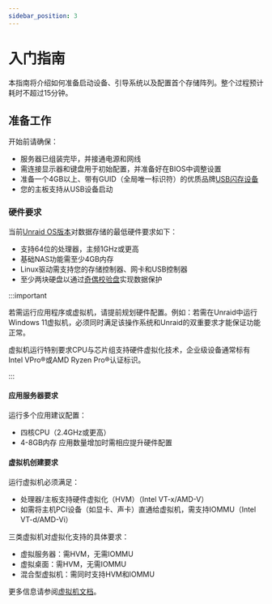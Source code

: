 ```yaml
---
sidebar_position: 3
---
```


# 入门指南

本指南将介绍如何准备启动设备、引导系统以及配置首个存储阵列。整个过程预计耗时不超过15分钟。

## 准备工作

开始前请确保：
* 服务器已组装完毕，并接通电源和网线
* 需连接显示器和键盘用于初始配置，并准备好在BIOS中调整设置
* 准备一个4GB以上、带有GUID（全局唯一标识符）的优质品牌[USB闪存设备](../manual/changing-the-flash-device.md#recommendations-on-buying-usb-drives)
* 您的主板支持从USB设备启动

### 硬件要求

当前[Unraid OS版本](https://unraid.net/product)对数据存储的最低硬件要求如下：
* 支持64位的处理器，主频1GHz或更高
* 基础NAS功能需至少4GB内存
* Linux驱动需支持您的存储控制器、网卡和USB控制器
* 至少两块硬盘以通过[奇偶校验盘](../legacy/FAQ/Parity.md)实现数据保护

:::important

若需运行应用程序或虚拟机，请提前规划硬件配置。例如：若需在Unraid中运行Windows 11虚拟机，必须同时满足该操作系统和Unraid的双重要求才能保证功能正常。

虚拟机运行特别要求CPU与芯片组支持硬件虚拟化技术，企业级设备通常标有Intel VPro®或AMD Ryzen Pro®认证标识。

:::

#### 应用服务器要求
运行多个应用建议配置：
* 四核CPU（2.4GHz或更高）
* 4-8GB内存
  应用数量增加时需相应提升硬件配置

#### 虚拟机创建要求
运行虚拟机必须满足：
* 处理器/主板支持硬件虚拟化（HVM）（Intel VT-x/AMD-V）
* 如需将主机PCI设备（如显卡、声卡）直通给虚拟机，需支持IOMMU（Intel VT-d/AMD-Vi）

三类虚拟机对虚拟化支持的具体要求：
* 虚拟服务器：需HVM，无需IOMMU
* 虚拟桌面：需HVM，无需IOMMU
* 混合型虚拟机：需同时支持HVM和IOMMU

更多信息请参阅[虚拟机文档](../manual/vm/vm-support.md)。